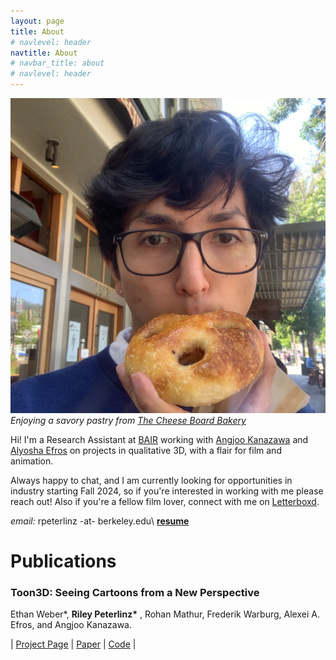 ```yaml
---
layout: page
title: About
# navlevel: header
navtitle: About
# navbar_title: about
# navlevel: header
---
```

![image](/assets/me.png)
*Enjoying a savory pastry from [The Cheese Board Bakery](https://cheeseboardcollective.coop)*

Hi! I'm a Research Assistant at [BAIR](https://bair.berkeley.edu) working with [Angjoo Kanazawa](https://people.eecs.berkeley.edu/~kanazawa/) and [Alyosha Efros](https://people.eecs.berkeley.edu/~efros/) on projects in qualitative 3D, with a flair for film and animation.

Always happy to chat, and I am currently looking for opportunities in industry starting Fall 2024, so if you're interested in working with me please reach out! Also if you're a fellow film lover, connect with me on [Letterboxd](https://letterboxd.com/CardiacMangoes/).

*email:* rpeterlinz -at- berkeley.edu\\
[**resume**](/assets/resume.pdf)


# Publications

### Toon3D: Seeing Cartoons from a New Perspective
Ethan Weber\*, __Riley Peterlinz\*__ , Rohan Mathur, Frederik Warburg, Alexei A. Efros, and Angjoo Kanazawa.

\| [Project Page](https://toon3d.studio) \| [Paper](https://arxiv.org/abs/2405.10320) \| [Code](https://github.com/ethanweber/toon3d) \|